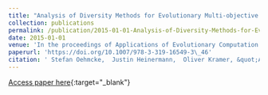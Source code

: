 ```yaml
---
title: "Analysis of Diversity Methods for Evolutionary Multi-objective Ensemble Classifiers"
collection: publications
permalink: /publication/2015-01-01-Analysis-of-Diversity-Methods-for-Evolutionary-Multi-objective-Ensemble-Classifiers
date: 2015-01-01
venue: 'In the proceedings of Applications of Evolutionary Computation (EvoStar)'
paperurl: 'https://doi.org/10.1007/978-3-319-16549-3\_46'
citation: ' Stefan Oehmcke,  Justin Heinermann,  Oliver Kramer, &quot;Analysis of Diversity Methods for Evolutionary Multi-objective Ensemble Classifiers.&quot; In the proceedings of Applications of Evolutionary Computation (EvoStar), 2015.'
---
```

[Access paper here](https://doi.org/10.1007/978-3-319-16549-3\_46){:target="_blank"}
